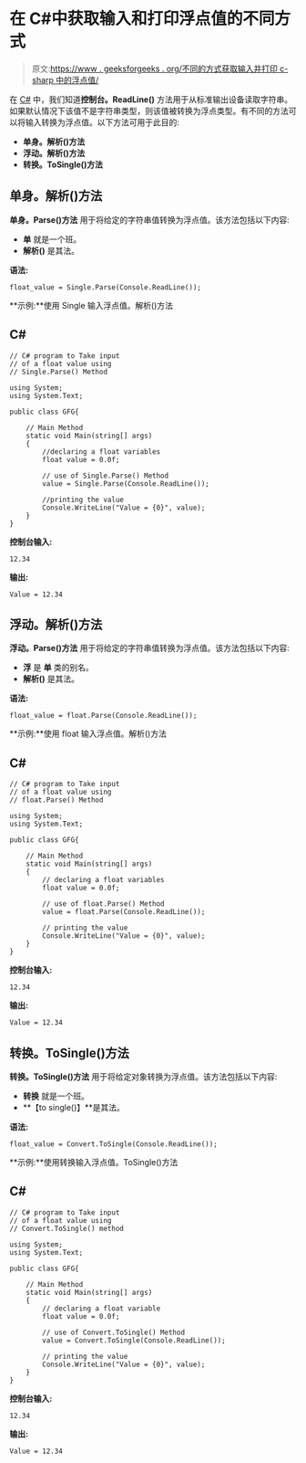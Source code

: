 # 在 C#中获取输入和打印浮点值的不同方式

> 原文:[https://www . geeksforgeeks . org/不同的方式获取输入并打印 c-sharp 中的浮点值/](https://www.geeksforgeeks.org/different-ways-to-take-input-and-print-a-float-value-in-c-sharp/)

在 [C#](https://www.geeksforgeeks.org/csharp-programming-language/) 中，我们知道**控制台。ReadLine()** 方法用于从标准输出设备读取字符串。如果默认情况下该值不是字符串类型，则该值被转换为浮点类型。有不同的方法可以将输入转换为浮点值。以下方法可用于此目的:

*   **单身。解析()方法**
*   **浮动。解析()方法**
*   **转换。ToSingle()方法**

## **单身。解析()方法**

**单身。Parse()方法** 用于将给定的字符串值转换为浮点值。该方法包括以下内容:

*   **单** 就是一个班。
*   **解析()** 是其法。

**语法:**

```
float_value = Single.Parse(Console.ReadLine());

```

**示例:**使用 Single 输入浮点值。解析()方法

## C#

```
// C# program to Take input 
// of a float value using 
// Single.Parse() Method

using System;
using System.Text;

public class GFG{

    // Main Method
    static void Main(string[] args)
    {
        //declaring a float variables
        float value = 0.0f;

        // use of Single.Parse() Method
        value = Single.Parse(Console.ReadLine());

        //printing the value
        Console.WriteLine("Value = {0}", value);
    }
}
```

**控制台输入:**

```
12.34

```

**输出:**

```
Value = 12.34

```

## **浮动。解析()方法**

**浮动。Parse()方法** 用于将给定的字符串值转换为浮点值。该方法包括以下内容:

*   **浮** 是 **单** 类的别名。
*   **解析()** 是其法。

**语法:**

```
float_value = float.Parse(Console.ReadLine());

```

**示例:**使用 float 输入浮点值。解析()方法

## C#

```
// C# program to Take input 
// of a float value using 
// float.Parse() Method

using System;
using System.Text;

public class GFG{

    // Main Method
    static void Main(string[] args)
    {
        // declaring a float variables
        float value = 0.0f;

        // use of float.Parse() Method
        value = float.Parse(Console.ReadLine());

        // printing the value
        Console.WriteLine("Value = {0}", value);
    }
}
```

**控制台输入:**

```
12.34

```

**输出:**

```
Value = 12.34

```

## **转换。ToSingle()方法**

**转换。ToSingle()方法** 用于将给定对象转换为浮点值。该方法包括以下内容:

*   **转换** 就是一个班。
*   **【to single()】**是其法。

**语法:**

```
float_value = Convert.ToSingle(Console.ReadLine());

```

**示例:**使用转换输入浮点值。ToSingle()方法

## C#

```
// C# program to Take input 
// of a float value using 
// Convert.ToSingle() method

using System;
using System.Text;

public class GFG{

    // Main Method
    static void Main(string[] args)
    {
        // declaring a float variable
        float value = 0.0f;

        // use of Convert.ToSingle() Method
        value = Convert.ToSingle(Console.ReadLine());

        // printing the value
        Console.WriteLine("Value = {0}", value);
    }
}
```

**控制台输入:**

```
12.34

```

**输出:**

```
Value = 12.34

```